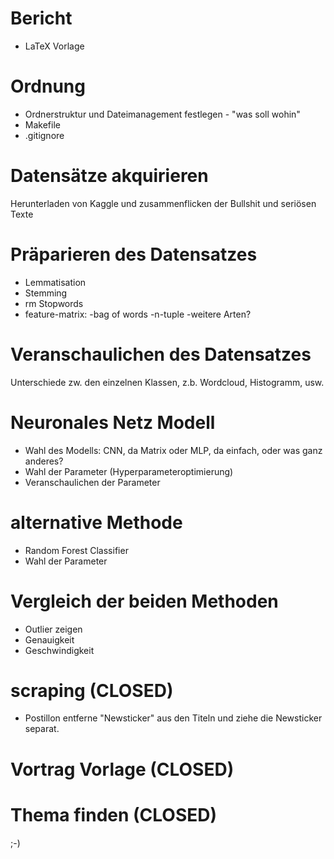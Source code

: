 # Bericht
- LaTeX Vorlage 

# Ordnung
- Ordnerstruktur und Dateimanagement festlegen - "was soll wohin"
- Makefile 
- .gitignore

# Datensätze akquirieren
Herunterladen von Kaggle und zusammenflicken der Bullshit und seriösen Texte

# Präparieren des Datensatzes
- Lemmatisation
- Stemming
- rm Stopwords
- feature-matrix:
   -bag of words
   -n-tuple
   -weitere Arten?

# Veranschaulichen des Datensatzes
Unterschiede zw. den einzelnen Klassen, z.b. Wordcloud, Histogramm, usw.

# Neuronales Netz Modell
- Wahl des Modells: CNN, da Matrix oder MLP, da einfach, oder was ganz anderes?
- Wahl der Parameter (Hyperparameteroptimierung)
- Veranschaulichen der Parameter

# alternative Methode
- Random Forest Classifier
- Wahl der Parameter

# Vergleich der beiden Methoden
- Outlier zeigen
- Genauigkeit
- Geschwindigkeit


# scraping (**CLOSED**)
- Postillon entferne "Newsticker" aus den Titeln und ziehe die Newsticker separat.
# Vortrag Vorlage (**CLOSED**)
# Thema finden (**CLOSED**)
;-)

